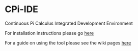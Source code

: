 CPi-IDE
=======

Continuous Pi Calculus Integrated Development Environment

For installation instructions please go [here](https://github.com/McCraeAndrew/cpi-ide/wiki/installation)

For a guide on using the tool please see the wiki pages [here](https://github.com/McCraeAndrew/cpi-ide/wiki)
